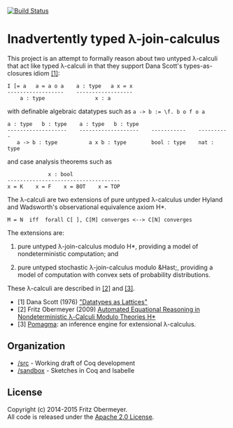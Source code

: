 [![Build Status](https://travis-ci.org/fritzo/hstar.svg?branch=master)](https://travis-ci.org/fritzo/hstar)

# Inadvertently typed &lambda;-join-calculus

This project is an attempt to formally reason about two untyped &lambda;-calculi
that act like typed &lambda;-calculi in that they support Dana Scott's
types-as-closures idiom <a href="#user-content-1">[1]</a>:

    I [= a   a = a o a    a : type   a x = x
    ------------------    ------------------
        a : type                x : a

with definable algebraic datatypes such as `a -> b := \f. b o f o a`

    a : type   b : type    a : type   b : type
    -------------------    -------------------    -----------    ----------
       a -> b : type          a x b : type        bool : type    nat : type

and case analysis theorems such as

                 x : bool
    ------------------------------------
    x = K    x = F    x = BOT    x = TOP

The &lambda;-calculi are two extensions of pure untyped &lambda;-calculus
under Hyland and Wadsworth's observational equivalence axiom H&ast;.

    M = N  iff  forall C[ ], C[M] converges <--> C[N] converges

The extensions are:

1. pure untyped &lambda;-join-calculus modulo H&ast;,
   providing a model of nondeterministic computation; and

2. pure untyped stochastic &lambda;-join-calculus modulo &Hast;,
   providing a model of computation with
   convex sets of probability distributions.

These &lambda;-calculi are described in <a href="#user-content-2">[2]</a>
and <a href="#user-content-3">[3]</a>.

- [1] <a name="1"/>
  Dana Scott (1976)
  ["Datatypes as Lattices"](http://www.cs.ox.ac.uk/files/3287/PRG05.pdf)
- [2] <a name="2"/>
  Fritz Obermeyer (2009)
  [Automated Equational Reasoning in Nondeterministic &lambda;-Calculi Modulo Theories H&ast;](http://fritzo.org/thesis.pdf)
- [3] <a name="3"/>
  [Pomagma](http://github.com/fritzo/pomagma):
  an inference engine for extensional &lambda;-calculus.

## Organization

* [/src](/src) - Working draft of Coq development
* [/sandbox](/sandbox) - Sketches in Coq and Isabelle

## License

Copyright (c) 2014-2015 Fritz Obermeyer.<br/>
All code is released under the
[Apache 2.0 License](http://www.apache.org/licenses/LICENSE-2.0).
